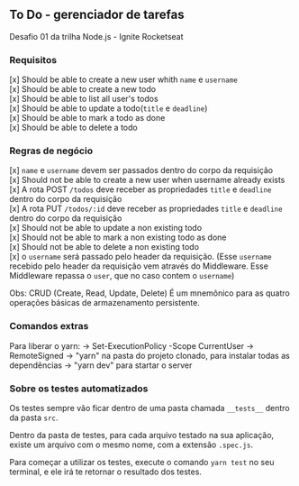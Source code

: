 ## To Do - gerenciador de tarefas
Desafio 01 da trilha Node.js - Ignite Rocketseat  

### Requisitos
[x] Should be able to create a new user whith `name` e `username`  
[x] Should be able to create a new todo  
[x] Should be able to list all user's todos  
[x] Should be able to update a todo(`title` e `deadline`)  
[x] Should be able to mark a todo as done  
[x] Should be able to delete a todo  


### Regras de negócio
[x] `name` e `username` devem ser passados dentro do corpo da requisição  
[x] Should not be able to create a new user when username already exists  
[x] A rota POST `/todos` deve receber  as propriedades  `title` e `deadline` dentro do corpo da requisição  
[x] A rota PUT `/todos/:id` deve receber as propriedades `title` e `deadline` dentro do corpo da requisição  
[x] Should not be able to update a non existing todo  
[x] Should not be able to mark a non existing todo as done  
[x] Should not be able to delete a non existing todo  
[x] o `username` será passado pelo header da requisição. (Esse `username` recebido pelo header da requisição vem através do Middleware. Esse Middleware repassa o `user`, que no caso contem o `username`)  

   
Obs: CRUD (Create, Read, Update, Delete) É um mnemônico para as quatro operações básicas de armazenamento persistente.


### Comandos extras
Para liberar o yarn:
    -> Set-ExecutionPolicy -Scope CurrentUser
    -> RemoteSigned
-> "yarn" na pasta do projeto clonado, para instalar todas as dependências
-> "yarn dev" para startar o server

### Sobre os testes automatizados
Os testes sempre vão ficar dentro de uma pasta chamada `__tests__` dentro da pasta `src`.

Dentro da pasta de testes, para cada arquivo testado na sua aplicação, existe um arquivo com o mesmo nome, com a extensão `.spec.js`.

Para começar a utilizar os testes, execute o comando `yarn test` no seu terminal, e ele irá te retornar o resultado dos testes.




